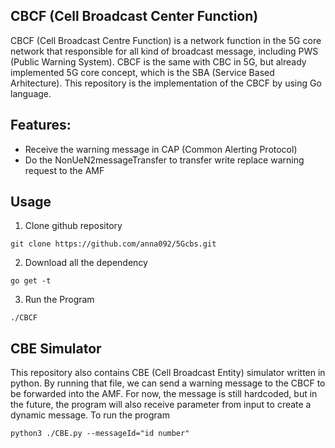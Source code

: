 ## CBCF (Cell Broadcast Center Function)
CBCF (Cell Broadcast Centre Function) is a network function in the 5G core network that responsible for all kind of broadcast message, including PWS (Public Warning System). CBCF is the same with CBC in 5G, but already implemented 5G core concept, which is the SBA (Service Based Arhitecture). This repository is the implementation of the CBCF by using Go language. 

## Features:
* Receive the warning message in CAP (Common Alerting Protocol)
* Do the NonUeN2messageTransfer to transfer write replace warning request to the AMF

## Usage
1. Clone github repository
```
git clone https://github.com/anna092/5Gcbs.git
```

2. Download all the dependency 
```
go get -t
```

3. Run the Program
```
./CBCF
```

## CBE Simulator
This repository also contains CBE (Cell Broadcast Entity) simulator written in python. By running that file, we can send a warning message to the CBCF to be forwarded into the AMF. For now, the message is still hardcoded, but in the future, the program will also receive parameter from input to create a dynamic message. 
To run the program
```
python3 ./CBE.py --messageId="id number"
```
